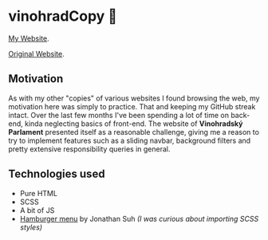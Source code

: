 # vinohradCopy 🏴

[My Website](https://pepahrebec.github.io/vinohradCopy/). 

[Original Website](https://www.vinohradskyparlament.cz/).

## Motivation

As with my other "copies" of various websites I found browsing the web, my motivation here was simply to practice. That and keeping my GitHub streak intact. Over the last few months I've been spending a lot of time on back-end, kinda neglecting basics of front-end. The website of **Vinohradský Parlament** presented itself as a reasonable challenge, giving me a reason to try to implement features such as a sliding navbar, background filters and pretty extensive responsibility queries in general.

## Technologies used

- Pure HTML
- SCSS
- A bit of JS
- [Hamburger menu](https://jonsuh.com/hamburgers/) by Jonathan Suh *(I was curious about importing SCSS styles)*
